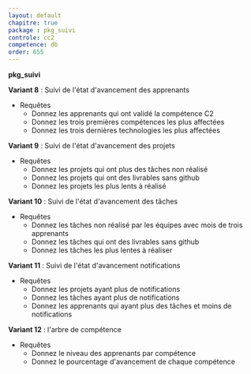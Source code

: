 ```yaml
---
layout: default
chapitre: true
package : pkg_suivi
controle: cc2
competence: db
order: 655
---
```


**pkg_suivi**

<!-- TODO db-2 : Suivi de l'état d'avancement -->
**Variant 8** : Suivi de l'état d'avancement des apprenants

- Requêtes 
  - Donnez les apprenants qui ont validé la compétence C2
  - Donnez les trois premières compétences les plus affectées
  - Donnez les trois dernières technologies les plus affectées


<!-- TODO db-2 : Suivi de l'état d'avancement des projets -->
**Variant 9** : Suivi de l'état d'avancement des projets

- Requêtes 
  - Donnez les projets qui ont plus des tâches non réalisé
  - Donnez les projets qui ont des livrables sans github 
  - Donnez les projets les plus lents à réalisé

<!-- TODO db-2 : Suivi de l'état d'avancement des projets -->
**Variant 10** : Suivi de l'état d'avancement des tâches

- Requêtes 
  - Donnez les tâches non réalisé par les équipes avec mois de trois apprenants
  - Donnez les tâches qui ont des livrables sans github 
  - Donnez les tâches les plus lentes à réaliser

<!-- TODO db-2 : Suivi de l'état d'avancement notifications -->
**Variant 11** : Suivi de l'état d'avancement notifications

- Requêtes 
  - Donnez les projets ayant plus de notifications
  - Donnez les tâches ayant plus de notifications
  - Donnez les apprenants qui ayant plus des tâches et moins de notifications

<!-- TODO db-2 : l'arbre de compétence -->
**Variant 12** : l'arbre de compétence

- Requêtes 
  - Donnez le niveau des apprenants par compétence
  - Donnez le pourcentage d'avancement de chaque compétence